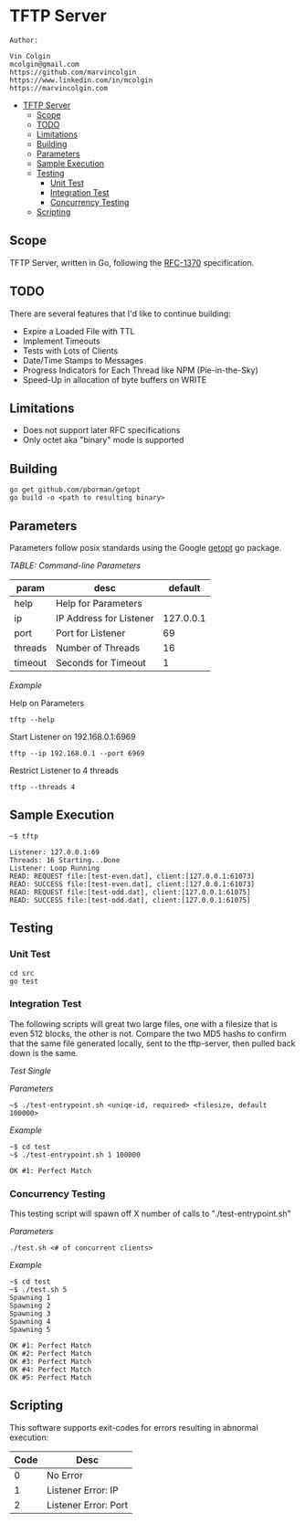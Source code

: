 # TFTP Server

```
Author:

Vin Colgin
mcolgin@gmail.com
https://github.com/marvincolgin
https://www.linkedin.com/in/mcolgin
https://marvincolgin.com
```

<!--ts-->
   * [TFTP Server](#tftp-server)
      * [Scope](#scope)
      * [TODO](#todo)
      * [Limitations](#limitations)
      * [Building](#building)
      * [Parameters](#parameters)
      * [Sample Execution](#sample-execution)
      * [Testing](#testing)
         * [Unit Test](#unit-test)
         * [Integration Test](#integration-test)
         * [Concurrency Testing](#concurrency-testing)
      * [Scripting](#scripting)

<!-- Added by: mmc, at: Thu Oct 31 15:43:03 PDT 2019 -->

<!--te-->

## Scope

TFTP Server, written in Go, following the [RFC-1370](https://tools.ietf.org/html/rfc1350) specification.

## TODO

There are several features that I'd like to continue building:

* Expire a Loaded File with TTL
* Implement Timeouts
* Tests with Lots of Clients
* Date/Time Stamps to Messages
* Progress Indicators for Each Thread like NPM (Pie-in-the-Sky)
* Speed-Up in allocation of byte buffers on WRITE

## Limitations

* Does not support later RFC specifications
* Only octet aka "binary" mode is supported

## Building

```
go get github.com/pborman/getopt
go build -o <path to resulting binary>
```

## Parameters

Parameters follow posix standards using the Google [getopt](https://godoc.org/github.com/pborman/getopt) go package.

*TABLE: Command-line Parameters*

| param | desc | default |
| ----- | ---- | ------- |
| help  | Help for Parameters | |
| ip    | IP Address for Listener | 127.0.0.1 |
| port  | Port for Listener | 69 |
| threads | Number of Threads | 16 |
| timeout | Seconds for Timeout | 1 |

*Example*

Help on Parameters
```
tftp --help
```

Start Listener on 192.168.0.1:6969
```
tftp --ip 192.168.0.1 --port 6969
```

Restrict Listener to 4 threads
```
tftp --threads 4
```

## Sample Execution
```
~$ tftp

Listener: 127.0.0.1:69
Threads: 16 Starting...Done
Listener: Loop Running
READ: REQUEST file:[test-even.dat], client:[127.0.0.1:61073]
READ: SUCCESS file:[test-even.dat], client:[127.0.0.1:61073]
READ: REQUEST file:[test-odd.dat], client:[127.0.0.1:61075]
READ: SUCCESS file:[test-odd.dat], client:[127.0.0.1:61075]
```

## Testing

### Unit Test
```
cd src
go test
```

### Integration Test

The following scripts will great two large files, one with a filesize that is even 512 blocks, the other is not. Compare the two MD5 hashs to confirm that the same file generated locally, sent to the tftp-server, then pulled back down is the same.

*Test Single*

_Parameters_
```
~$ ./test-entrypoint.sh <uniqe-id, required> <filesize, default 100000>
```

_Example_
```
~$ cd test
~$ ./test-entrypoint.sh 1 100000

OK #1: Perfect Match
```

### Concurrency Testing

This testing script will spawn off X number of calls to "./test-entrypoint.sh"

_Parameters_
```
./test.sh <# of concurrent clients>
```

_Example_
```
~$ cd test
~$ ./test.sh 5
Spawning 1
Spawning 2
Spawning 3
Spawning 4
Spawning 5

OK #1: Perfect Match
OK #2: Perfect Match
OK #3: Perfect Match
OK #4: Perfect Match
OK #5: Perfect Match
```



## Scripting

This software supports exit-codes for errors resulting in abnormal execution:

| Code | Desc |
| ---- | ---- |
| 0    | No Error |
| 1    | Listener Error: IP |
| 2    | Listener Error: Port |
